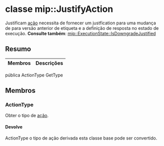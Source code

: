 # <a name="class-mipjustifyaction"></a>classe mip::JustifyAction 
Justificam [ação](#classmip_1_1_action) necessita de fornecer um justfication para uma mudança de para versão anterior de etiqueta e a definição de resposta no estado de execução.
**Consulte também**: [mip::ExecutionState::IsDowngradeJustified](#classmip_1_1_execution_state_1ac087c175ea61e5c1b8845f195d7e8cb9)
## <a name="summary"></a>Resumo
 Membros                        | Descrições                                
--------------------------------|---------------------------------------------
pública ActionType GetType
## <a name="members"></a>Membros
### <a name="actiontype"></a>ActionType
Obter o tipo de [ação](#classmip_1_1_action).
#### <a name="returns"></a>Devolve
ActionType o tipo de ação derivada esta classe base pode ser convertido.